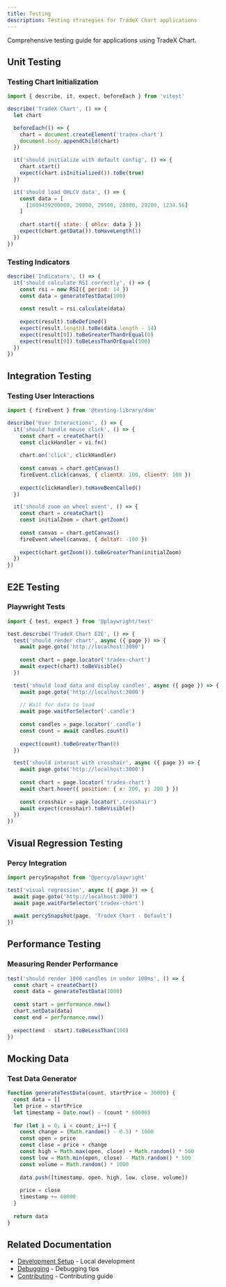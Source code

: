 ```yaml
---
title: Testing
description: Testing strategies for TradeX Chart applications
---
```


Comprehensive testing guide for applications using TradeX Chart.

## Unit Testing

### Testing Chart Initialization

```javascript
import { describe, it, expect, beforeEach } from 'vitest'

describe('TradeX Chart', () => {
  let chart

  beforeEach(() => {
    chart = document.createElement('tradex-chart')
    document.body.appendChild(chart)
  })

  it('should initialize with default config', () => {
    chart.start()
    expect(chart.isInitialized()).toBe(true)
  })

  it('should load OHLCV data', () => {
    const data = [
      [1609459200000, 29000, 29500, 28800, 29200, 1234.56]
    ]
    
    chart.start({ state: { ohlcv: data } })
    expect(chart.getData()).toHaveLength(1)
  })
})
```

### Testing Indicators

```javascript
describe('Indicators', () => {
  it('should calculate RSI correctly', () => {
    const rsi = new RSI({ period: 14 })
    const data = generateTestData(100)
    
    const result = rsi.calculate(data)
    
    expect(result).toBeDefined()
    expect(result.length).toBe(data.length - 14)
    expect(result[0]).toBeGreaterThanOrEqual(0)
    expect(result[0]).toBeLessThanOrEqual(100)
  })
})
```

## Integration Testing

### Testing User Interactions

```javascript
import { fireEvent } from '@testing-library/dom'

describe('User Interactions', () => {
  it('should handle mouse click', () => {
    const chart = createChart()
    const clickHandler = vi.fn()
    
    chart.on('click', clickHandler)
    
    const canvas = chart.getCanvas()
    fireEvent.click(canvas, { clientX: 100, clientY: 100 })
    
    expect(clickHandler).toHaveBeenCalled()
  })

  it('should zoom on wheel event', () => {
    const chart = createChart()
    const initialZoom = chart.getZoom()
    
    const canvas = chart.getCanvas()
    fireEvent.wheel(canvas, { deltaY: -100 })
    
    expect(chart.getZoom()).toBeGreaterThan(initialZoom)
  })
})
```

## E2E Testing

### Playwright Tests

```javascript
import { test, expect } from '@playwright/test'

test.describe('TradeX Chart E2E', () => {
  test('should render chart', async ({ page }) => {
    await page.goto('http://localhost:3000')
    
    const chart = page.locator('tradex-chart')
    await expect(chart).toBeVisible()
  })

  test('should load data and display candles', async ({ page }) => {
    await page.goto('http://localhost:3000')
    
    // Wait for data to load
    await page.waitForSelector('.candle')
    
    const candles = page.locator('.candle')
    const count = await candles.count()
    
    expect(count).toBeGreaterThan(0)
  })

  test('should interact with crosshair', async ({ page }) => {
    await page.goto('http://localhost:3000')
    
    const chart = page.locator('tradex-chart')
    await chart.hover({ position: { x: 200, y: 200 } })
    
    const crosshair = page.locator('.crosshair')
    await expect(crosshair).toBeVisible()
  })
})
```

## Visual Regression Testing

### Percy Integration

```javascript
import percySnapshot from '@percy/playwright'

test('visual regression', async ({ page }) => {
  await page.goto('http://localhost:3000')
  await page.waitForSelector('tradex-chart')
  
  await percySnapshot(page, 'TradeX Chart - Default')
})
```

## Performance Testing

### Measuring Render Performance

```javascript
test('should render 1000 candles in under 100ms', () => {
  const chart = createChart()
  const data = generateTestData(1000)
  
  const start = performance.now()
  chart.setData(data)
  const end = performance.now()
  
  expect(end - start).toBeLessThan(100)
})
```

## Mocking Data

### Test Data Generator

```javascript
function generateTestData(count, startPrice = 30000) {
  const data = []
  let price = startPrice
  let timestamp = Date.now() - (count * 60000)
  
  for (let i = 0; i < count; i++) {
    const change = (Math.random() - 0.5) * 1000
    const open = price
    const close = price + change
    const high = Math.max(open, close) + Math.random() * 500
    const low = Math.min(open, close) - Math.random() * 500
    const volume = Math.random() * 1000
    
    data.push([timestamp, open, high, low, close, volume])
    
    price = close
    timestamp += 60000
  }
  
  return data
}
```

## Related Documentation

- [Development Setup](development/local-setup) - Local development
- [Debugging](development/debugging-tips) - Debugging tips
- [Contributing](contributing) - Contributing guide
